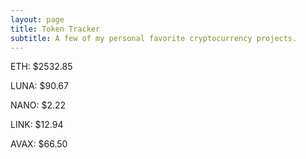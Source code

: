 ```yaml
---
layout: page
title: Token Tracker
subtitle: A few of my personal favorite cryptocurrency projects.
---
```


<!--BEGINCRYPTOINPUT-->
ETH: $2532.85

LUNA: $90.67

NANO: $2.22

LINK: $12.94

AVAX: $66.50

<!--ENDCRYPTOINPUT-->
